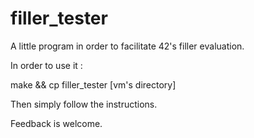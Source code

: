 # filler_tester
A little program in order to facilitate 42's filler evaluation.

In order to use it :

make && cp filler_tester [vm's directory]

Then simply follow the instructions.

Feedback is welcome.
